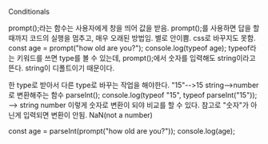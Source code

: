 Conditionals

prompt();라는 함수는 사용자에게 창을 띄어 값을 받음.
prompt();를 사용하면 답을 할때까지 코드의 실행을 멈추고, 매우 오래된 방법임. 별로 안이쁨. css로 바꾸지도 못함.
const age = prompt("how old are you?");
console.log(typeof age);
typeof라는 키워드를 쓰면 type를 볼 수 있는데, prompt();에서 숫자를 입력해도 string이라고 뜬다. string이 디폴트이기 때문이다.

한 type로 받아서 다른 type로 바꾸는 작업을 해야한다. "15"-->15
string-->number로 변환해주는 함수 parseInt();
console.log(typeof "15", typeof parseInt("15")); --> string number
이렇게 숫자로 변환이 되야 비교를 할 수 있다.
참고로 "숫자"가 아닌게 입력되면 변환이 안됨. NaN(not a number)

const age = parseInt(prompt("how old are you?"));
console.log(age);
